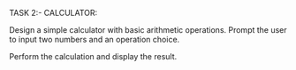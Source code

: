 TASK 2:-
CALCULATOR:

Design a simple calculator with basic arithmetic operations.
Prompt the user to input two numbers and an operation choice.

Perform the calculation and display the result.
